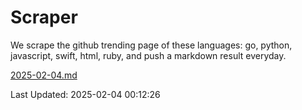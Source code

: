 # Scraper

We scrape the github trending page of these languages: go, python, javascript, swift, html, ruby, and push a markdown result everyday.

[2025-02-04.md](https://github.com/henson/Scraper/blob/master/2025-02-04.md)

Last Updated: 2025-02-04 00:12:26
